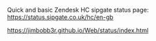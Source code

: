 Quick and basic Zendesk HC sipgate status page: 
https://status.sipgate.co.uk/hc/en-gb 

https://jimbobb3r.github.io/Web/status/index.html
